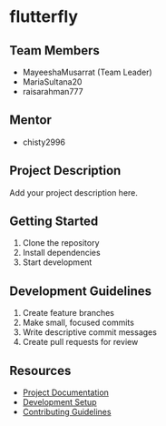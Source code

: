 # flutterfly

## Team Members
- MayeeshaMusarrat  (Team Leader)
- MariaSultana20
- raisarahman777

## Mentor
- chisty2996

## Project Description
Add your project description here.

## Getting Started
1. Clone the repository
2. Install dependencies
3. Start development

## Development Guidelines
1. Create feature branches
2. Make small, focused commits
3. Write descriptive commit messages
4. Create pull requests for review

## Resources
- [Project Documentation](docs/)
- [Development Setup](docs/setup.md)
- [Contributing Guidelines](CONTRIBUTING.md)
